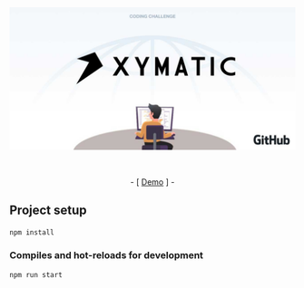<p align="center">
<img src="./.imgs/header.jpg" alt="Xymatic test">
</p>
<br />
<p align="center"> - [ <a href="https://vladimirlukyanov.github.io/xymatic-test/">Demo</a> ] - </p>

## Project setup

```
npm install
```

### Compiles and hot-reloads for development
```
npm run start
```